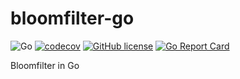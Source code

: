 # bloomfilter-go
![Go](https://github.com/jdxyw/bloomfilter-go/workflows/Go/badge.svg?branch=main)
[![codecov](https://codecov.io/gh/jdxyw/bloomfilter-go/branch/main/graph/badge.svg?token=ARRCE62BDV)](https://codecov.io/gh/jdxyw/bloomfilter-go)
[![GitHub license](https://img.shields.io/badge/license-MIT-blue.svg)](https://raw.githubusercontent.com/jdxyw/bloomfilter-go/main/LICENSE)
[![Go Report Card](https://goreportcard.com/badge/github.com/jdxyw/bloomfilter-go)](https://goreportcard.com/report/github.com/jdxyw/bloomfilter-go)

Bloomfilter in Go

